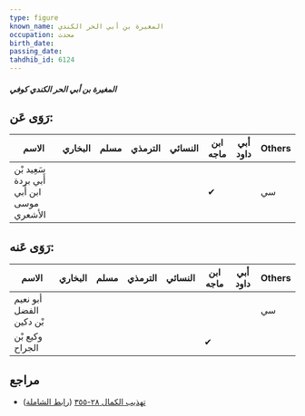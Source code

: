 ```yaml
---
type: figure
known_name: المغيرة بن أبي الحر الكندي
occupation: محدث
birth_date:
passing_date:
tahdhib_id: 6124
---
```

##### المغيرة بن أبي الحر الكندي كوفي

## رَوَى عَن:
| الاسم                                      | البخاري | مسلم | الترمذي | النسائي | ابن ماجه | أبي داود | Others |
| ------------------------------------------ | ------- | ---- | ------- | ------- | -------- | -------- | ------ |
| سَعِيد بْن أَبي بردة ابن أَبي موسى الأشعري |         |      |         |         | ✔        |          | سي     |
## رَوَى عَنه:
| الاسم                   | البخاري | مسلم | الترمذي | النسائي | ابن ماجه | أبي داود | Others |
| ----------------------- | ------- | ---- | ------- | ------- | -------- | -------- | ------ |
| أبو نعيم الفضل بْن دكين |         |      |         |         |          |          | سي     |
| وكيع بْن الجراح         |         |      |         |         | ✔        |          |        |
## مراجع
- [تهذيب الكمال ٢٨-٣٥٥](obsidian://open?vault=Tahdhib-al-Kamal&file=Figures/٦١٢٤-المغيرة%20بن%20أبي%20الحر%20الكندي%20كوفي) ([رابط الشاملة](https://shamela.ws/book/3722/15330))
